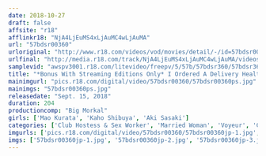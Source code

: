 ```yaml
---
date: 2018-10-27
draft: false
affsite: "r18"
afflinkr18: "NjA4LjEuMS4xLjAuMC4wLjAuMA"
url: "57bdsr00360"
urloriginal: "http://www.r18.com/videos/vod/movies/detail/-/id=57bdsr00360"
urlfinal: "http://media.r18.com/track/NjA4LjEuMS4xLjAuMC4wLjAuMA/videos/vod/movies/detail/-/id=57bdsr00360"
samplevid: "awspv3001.r18.com/litevideo/freepv/5/57b/57bdsr360/57bdsr360_dmb_w.mp4"
title: "*Bonus With Streaming Editions Only* I Ordered A Delivery Health Call Girl, And Got A Once-In-A-Million Chance! 2 Ever Since She Quit Her Job To Get Married, I Never Ever Thought I Would Get A Chance At The Hottest Girl In The Office, But Now She's Disgraced Herself As The Undisputed No.1 Selection At A Married Woman Sex Club! I Told Her, 'I'll Keep This A Secret From Your Husband' And Then Things Went From A Furious Pussy Stroking Service To Impregnating Creampie Sex..."
mainimgurl: "pics.r18.com/digital/video/57bdsr00360/57bdsr00360ps.jpg"
mainimgs: "57bdsr00360ps.jpg"
releasedate: "Sept. 15, 2018"
duration: 204
productioncomp: "Big Morkal"
girls: ['Mao Kurata', 'Kaho Shibuya', 'Aki Sasaki']
categories: ['Club Hostess & Sex Worker', 'Married Woman', 'Voyeur', 'Creampie', 'Hi-Def']
imgurls: ['pics.r18.com/digital/video/57bdsr00360/57bdsr00360jp-1.jpg', 'pics.r18.com/digital/video/57bdsr00360/57bdsr00360jp-2.jpg', 'pics.r18.com/digital/video/57bdsr00360/57bdsr00360jp-3.jpg', 'pics.r18.com/digital/video/57bdsr00360/57bdsr00360jp-4.jpg', 'pics.r18.com/digital/video/57bdsr00360/57bdsr00360jp-5.jpg', 'pics.r18.com/digital/video/57bdsr00360/57bdsr00360jp-6.jpg', 'pics.r18.com/digital/video/57bdsr00360/57bdsr00360jp-7.jpg', 'pics.r18.com/digital/video/57bdsr00360/57bdsr00360jp-8.jpg', 'pics.r18.com/digital/video/57bdsr00360/57bdsr00360jp-9.jpg', 'pics.r18.com/digital/video/57bdsr00360/57bdsr00360jp-10.jpg', 'pics.r18.com/digital/video/57bdsr00360/57bdsr00360jp-11.jpg', 'pics.r18.com/digital/video/57bdsr00360/57bdsr00360jp-12.jpg', 'pics.r18.com/digital/video/57bdsr00360/57bdsr00360jp-13.jpg', 'pics.r18.com/digital/video/57bdsr00360/57bdsr00360jp-14.jpg', 'pics.r18.com/digital/video/57bdsr00360/57bdsr00360jp-15.jpg', 'pics.r18.com/digital/video/57bdsr00360/57bdsr00360jp-16.jpg', 'pics.r18.com/digital/video/57bdsr00360/57bdsr00360jp-17.jpg', 'pics.r18.com/digital/video/57bdsr00360/57bdsr00360jp-18.jpg', 'pics.r18.com/digital/video/57bdsr00360/57bdsr00360jp-19.jpg', 'pics.r18.com/digital/video/57bdsr00360/57bdsr00360jp-20.jpg']
imgs: ['57bdsr00360jp-1.jpg', '57bdsr00360jp-2.jpg', '57bdsr00360jp-3.jpg', '57bdsr00360jp-4.jpg', '57bdsr00360jp-5.jpg', '57bdsr00360jp-6.jpg', '57bdsr00360jp-7.jpg', '57bdsr00360jp-8.jpg', '57bdsr00360jp-9.jpg', '57bdsr00360jp-10.jpg', '57bdsr00360jp-11.jpg', '57bdsr00360jp-12.jpg', '57bdsr00360jp-13.jpg', '57bdsr00360jp-14.jpg', '57bdsr00360jp-15.jpg', '57bdsr00360jp-16.jpg', '57bdsr00360jp-17.jpg', '57bdsr00360jp-18.jpg', '57bdsr00360jp-19.jpg', '57bdsr00360jp-20.jpg']
---
```

